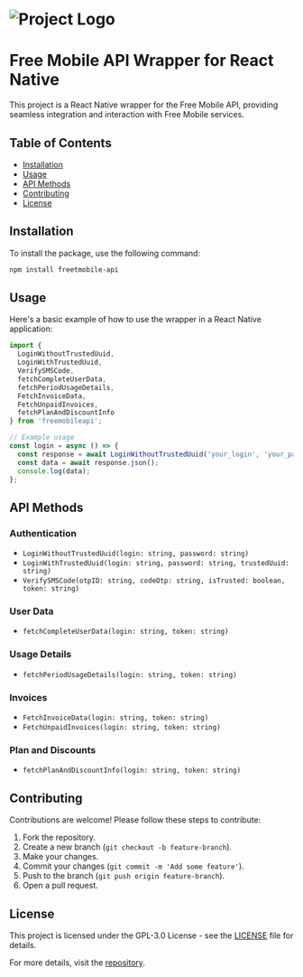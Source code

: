 # ![Project Logo](https://via.placeholder.com/850x400?text=Free)

# Free Mobile API Wrapper for React Native

This project is a React Native wrapper for the Free Mobile API, providing seamless integration and interaction with Free Mobile services.

## Table of Contents

- [Installation](#installation)
- [Usage](#usage)
- [API Methods](#api-methods)
- [Contributing](#contributing)
- [License](#license)

## Installation

To install the package, use the following command:

```sh
npm install freetmobile-api
```

## Usage

Here's a basic example of how to use the wrapper in a React Native application:

```javascript
import { 
  LoginWithoutTrustedUuid, 
  LoginWithTrustedUuid, 
  VerifySMSCode,
  fetchCompleteUserData,
  fetchPeriodUsageDetails,
  FetchInvoiceData,
  FetchUnpaidInvoices,
  fetchPlanAndDiscountInfo
} from 'freemobileapi';

// Example usage
const login = async () => {
  const response = await LoginWithoutTrustedUuid('your_login', 'your_password');
  const data = await response.json();
  console.log(data);
};
```

## API Methods

### Authentication

- `LoginWithoutTrustedUuid(login: string, password: string)`
- `LoginWithTrustedUuid(login: string, password: string, trustedUuid: string)`
- `VerifySMSCode(otpID: string, codeOtp: string, isTrusted: boolean, token: string)`

### User Data

- `fetchCompleteUserData(login: string, token: string)`

### Usage Details

- `fetchPeriodUsageDetails(login: string, token: string)`

### Invoices

- `FetchInvoiceData(login: string, token: string)`
- `FetchUnpaidInvoices(login: string, token: string)`

### Plan and Discounts

- `fetchPlanAndDiscountInfo(login: string, token: string)`

## Contributing

Contributions are welcome! Please follow these steps to contribute:

1. Fork the repository.
2. Create a new branch (`git checkout -b feature-branch`).
3. Make your changes.
4. Commit your changes (`git commit -m 'Add some feature'`).
5. Push to the branch (`git push origin feature-branch`).
6. Open a pull request.

## License

This project is licensed under the GPL-3.0 License - see the [LICENSE](LICENSE) file for details.

For more details, visit the [repository](https://github.com/tryon-dev/freemobileapi).
